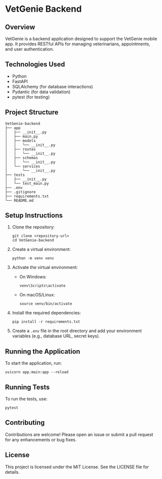 # VetGenie Backend

## Overview
VetGenie is a backend application designed to support the VetGenie mobile app. It provides RESTful APIs for managing veterinarians, appointments, and user authentication.

## Technologies Used
- Python
- FastAPI
- SQLAlchemy (for database interactions)
- Pydantic (for data validation)
- pytest (for testing)

## Project Structure
```
VetGenie-backend
├── app
│   ├── __init__.py
│   ├── main.py
│   ├── models
│   │   └── __init__.py
│   ├── routes
│   │   └── __init__.py
│   ├── schemas
│   │   └── __init__.py
│   └── services
│       └── __init__.py
├── tests
│   ├── __init__.py
│   └── test_main.py
├── .env
├── .gitignore
├── requirements.txt
└── README.md
```

## Setup Instructions
1. Clone the repository:
   ```
   git clone <repository-url>
   cd VetGenie-backend
   ```

2. Create a virtual environment:
   ```
   python -m venv venv
   ```

3. Activate the virtual environment:
   - On Windows:
     ```
     venv\Scripts\activate
     ```
   - On macOS/Linux:
     ```
     source venv/bin/activate
     ```

4. Install the required dependencies:
   ```
   pip install -r requirements.txt
   ```

5. Create a `.env` file in the root directory and add your environment variables (e.g., database URL, secret keys).

## Running the Application
To start the application, run:
```
uvicorn app.main:app --reload
```

## Running Tests
To run the tests, use:
```
pytest
```

## Contributing
Contributions are welcome! Please open an issue or submit a pull request for any enhancements or bug fixes.

## License
This project is licensed under the MIT License. See the LICENSE file for details.